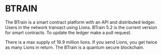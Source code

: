 # BTRAIN
The BTrain is a smart contract platform with an API and distributed ledger. Users in the network transact using Lions. BTrain 5.2 is the current version for smart contracts. To update the ledger make a pull request.

There is a max supply of 19.9 million lions. If you send Lions, you get twice as many Lions in return. The BTrain is a quantum secure blockchain.
